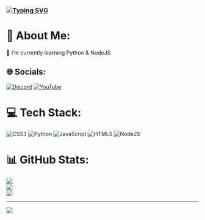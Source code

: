 ### [![Typing SVG](https://readme-typing-svg.demolab.com?font=Fira+Code&pause=1000&random=false&width=435&lines=Hi+%F0%9F%91%8B%2C+I'm+Lucas+XI)](https://git.io/typing-svg)

# 💫 About Me:
💢 I’m currently learning Python & NodeJS


## 🌐 Socials:
[![Discord](https://img.shields.io/badge/Discord-%237289DA.svg?logo=discord&logoColor=white)](https://discord.gg/user/927121952689229855) [![YouTube](https://img.shields.io/badge/YouTube-%23FF0000.svg?logo=YouTube&logoColor=white)](https://youtube.com/@songwut_xi9/)   

# 💻 Tech Stack:
![CSS3](https://img.shields.io/badge/css3-%231572B6.svg?style=for-the-badge&logo=css3&logoColor=white) ![Python](https://img.shields.io/badge/python-3670A0?style=for-the-badge&logo=python&logoColor=ffdd54) ![JavaScript](https://img.shields.io/badge/javascript-%23323330.svg?style=for-the-badge&logo=javascript&logoColor=%23F7DF1E) ![HTML5](https://img.shields.io/badge/html5-%23E34F26.svg?style=for-the-badge&logo=html5&logoColor=white) ![NodeJS](https://img.shields.io/badge/node.js-6DA55F?style=for-the-badge&logo=node.js&logoColor=white)
# 📊 GitHub Stats:
![](https://github-readme-stats.vercel.app/api?username=lucas01-00&theme=blueberry&hide_border=false&include_all_commits=true&count_private=false)<br/>
![](https://github-readme-streak-stats.herokuapp.com/?user=lucas01-00&theme=blueberry&hide_border=false)<br/>
![](https://github-readme-stats.vercel.app/api/top-langs/?username=lucas01-00&theme=blueberry&hide_border=false&include_all_commits=true&count_private=false&layout=compact)

---
[![](https://visitcount.itsvg.in/api?id=lucas01-00&icon=0&color=0)](https://visitcount.itsvg.in)

<!-- Proudly created with GPRM ( https://gprm.itsvg.in ) -->
